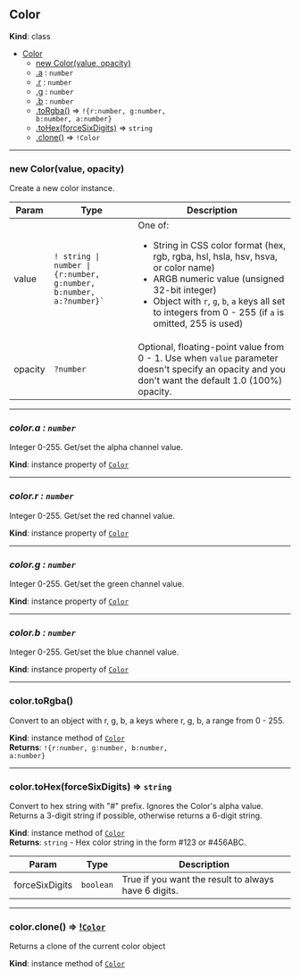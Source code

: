 <a name="Color"></a>

## Color
**Kind**: class  

* [Color](#Color)
    * [new Color(value, opacity)](#new_Color_new)
    * [.a](#Color-a) : <code>number</code>
    * [.r](#Color-r) : <code>number</code>
    * [.g](#Color-g) : <code>number</code>
    * [.b](#Color-b) : <code>number</code>
    * [.toRgba()](#Color-toRgba) ⇒ <code>!{r:number, g:number, b:number, a:number}</code>
    * [.toHex(forceSixDigits)](#Color-toHex) ⇒ <code>string</code>
    * [.clone()](#Color-clone) ⇒ <code>!Color</code>


* * *

<a name="new_Color_new"></a>

### new Color(value, opacity)
Create a new color instance.

| Param | Type | Description |
| --- | --- | --- |
| value | <code>! string &#124; number &#124; {r:number, g:number, b:number, a:?number}`</code> | One of:<ul><li>String in CSS color format (hex, rgb, rgba, hsl, hsla, hsv, hsva, or color name)</li><li>ARGB numeric value (unsigned 32-bit integer)</li><li>Object with `r`, `g`, `b`, `a` keys all set to integers from 0 - 255 (if `a` is omitted, 255 is used)</li></ul> |
| opacity | `?number` | Optional, floating-point value from 0 - 1. Use when `value` parameter doesn't specify an opacity and you don't want the default 1.0 (100%) opacity. |


* * *

<a name="Color-a"></a>

### *color.a : <code>number</code>*
Integer 0-255. Get/set the alpha channel value.

**Kind**: instance property of [<code>Color</code>](#Color)  


* * *

<a name="Color-r"></a>

### *color.r : <code>number</code>*
Integer 0-255. Get/set the red channel value.

**Kind**: instance property of [<code>Color</code>](#Color)  


* * *

<a name="Color-g"></a>

### *color.g : <code>number</code>*
Integer 0-255. Get/set the green channel value.

**Kind**: instance property of [<code>Color</code>](#Color)  


* * *

<a name="Color-b"></a>

### *color.b : <code>number</code>*
Integer 0-255. Get/set the blue channel value.

**Kind**: instance property of [<code>Color</code>](#Color)  


* * *

<a name="Color-toRgba"></a>

### color.toRgba()
Convert to an object with r, g, b, a keys where
r, g, b, a range from 0 - 255.

**Kind**: instance method of [<code>Color</code>](#Color)  
**Returns**: <code>!{r:number, g:number, b:number, a:number}</code>


* * *

<a name="Color-toHex"></a>

### color.toHex(forceSixDigits) ⇒ <code>string</code>
Convert to hex string with "#" prefix. Ignores the Color's alpha value.
Returns a 3-digit string if possible, otherwise returns a 6-digit string.

**Kind**: instance method of [<code>Color</code>](#Color)  
**Returns**: <code>string</code> - Hex color string in the form #123 or #456ABC.  

| Param | Type | Description |
| --- | --- | --- |
| forceSixDigits | <code>boolean</code> | True if you want the result to always have 6 digits. |


* * *

<a name="Color-clone"></a>

### color.clone() ⇒ [!<code>Color</code>](#Color)
Returns a clone of the current color object

**Kind**: instance method of [<code>Color</code>](#Color)  

